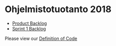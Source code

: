 # Ohjelmistotuotanto 2018

* [Product Backlog](https://github.com/gotonode/ohtu/projects/3)
* [Sprint 1 Backlog](https://github.com/gotonode/ohtu/projects/1)

Please view our [Definition of Code](https://github.com/gotonode/ohtu/projects?query=is%3Aopen+sort%3Aname-asc)
